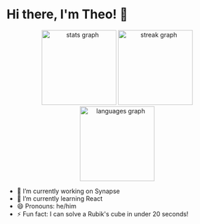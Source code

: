# Hi there, I'm Theo! 👋

<div align="center">
  <img src="https://github-readme-stats.vercel.app/api?username=ANewProfile&hide_title=true&hide_rank=true&show_icons=true&include_all_commits=true&count_private=true&disable_animations=false&theme=tokyonight&locale=en&hide_border=true" height="170" alt="stats graph"  />
  <img src="https://streak-stats.demolab.com?user=ANewProfile&locale=en&mode=daily&theme=tokyonight&hide_border=true&border_radius=5" height="170" alt="streak graph"  />
  <img src="https://github-readme-stats.vercel.app/api/top-langs?username=ANewProfile&locale=en&hide_title=false&layout=compact&card_width=320&langs_count=8&theme=tokyonight&hide_border=true&custom_title=Shits%20I'm%20used%20to" height="170" alt="languages graph"  />
</div>

- 🔭 I’m currently working on Synapse
- 🌱 I’m currently learning React
- 😄 Pronouns: he/him
- ⚡ Fun fact: I can solve a Rubik's cube in under 20 seconds!

